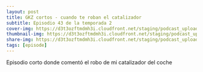 ```yaml
---
layout: post
title: GKZ cortos - cuando te roban el catalizador
subtitle: Episodio 43 de la temporada 2
cover-img: https://d3t3ozftmdmh3i.cloudfront.net/staging/podcast_uploaded_episode/14743809/14743809-1691156864982-b0ac84337e493.jpg
thumbnail-img: https://d3t3ozftmdmh3i.cloudfront.net/staging/podcast_uploaded_episode/14743809/14743809-1691156864982-b0ac84337e493.jpg
share-img: https://d3t3ozftmdmh3i.cloudfront.net/staging/podcast_uploaded_episode/14743809/14743809-1691156864982-b0ac84337e493.jpg
tags: [episode]
---
```


Episodio corto donde comentó el robo de mi catalizador del coche
